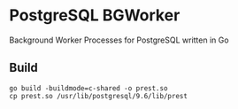 # PostgreSQL BGWorker

Background Worker Processes for PostgreSQL written in Go


## Build

```
go build -buildmode=c-shared -o prest.so
cp prest.so /usr/lib/postgresql/9.6/lib/prest
```
